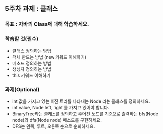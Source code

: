 ## 5주차 과제 : 클래스   

### 목표 : 자바의 Class에 대해 학습하세요.   

### 학습할 것(필수)    
* 클래스 정의하는 방법
* 객체 만드는 방법 (new 키워드 이해하기)   
* 메소드 정의하는 방법   
* 생성자 정의하는 방법   
* this 키워드 이해하기   
### 과제(Optional)   
* int 값을 가지고 있는 이진 트리를 나타내는 Node 라는 클래스를 정의하세요.   
* int value, Node left, right 를 가지고 있어야 합니다.   
* BinaryTree라는 클래스를 정의하고 주어진 노드를 기준으로 출력하는 bfs(Node node)와 dfs(Node node) 메소드를 구현하세요.   
* DFS는 왼쪽, 루트, 오른쪽 순으로 순회하세요.   
